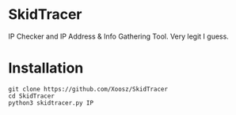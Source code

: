 # SkidTracer
IP Checker and IP Address &amp; Info Gathering Tool. Very legit I guess.

# Installation
    git clone https://github.com/Xoosz/SkidTracer
    cd SkidTracer
    python3 skidtracer.py IP
